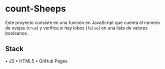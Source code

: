 # count-Sheeps

Este proyecto consiste en una función en JavaScript que cuenta el número de ovejas (`true`) y verifica si hay lobos (`false`) en una lista de valores booleanos.

## Stack

• JS
• HTML5
• GitHub Pages
